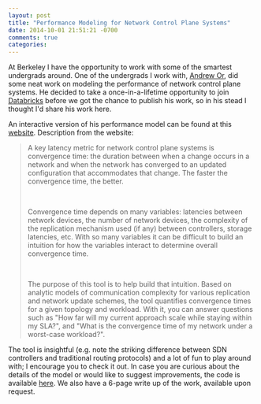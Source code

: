 ```yaml
---
layout: post
title: "Performance Modeling for Network Control Plane Systems"
date: 2014-10-01 21:51:21 -0700
comments: true
categories: 
---
```


At Berkeley I have the opportunity to work with some of the smartest undergrads around. One of the undergrads I work with,
[Andrew Or](https://plus.google.com/109177137524762864782/about), did some neat work on modeling the performance of network control plane systems.
He decided to take a once-in-a-lifetime opportunity to join [Databricks](http://databricks.com/) before we got the chance to publish his work, so in his stead I thought
I'd share his work here.

An interactive version of his performance model can be found at this [website](http://www.eecs.berkeley.edu/~rcs/research/convergence_modeling/). Description from the website:

<blockquote>
<p>A key latency metric for network control plane systems is convergence time: the duration between when a change occurs in a network and when the network has converged to an updated configuration that accommodates that change. The faster the convergence time, the better.<p><br />

<p>Convergence time depends on many variables: latencies between network devices, the number of network devices, the complexity of the replication mechanism used (if any) between controllers, storage latencies, etc. With so many variables it can be difficult to build an intuition for how the variables interact to determine overall convergence time.</p><br />

<p>The purpose of this tool is to help build that intuition. Based on analytic models of communication complexity for various replication and network update schemes, the tool quantifies convergence times for a given topology and workload. With it, you can answer questions such as "How far will my current approach scale while staying within my SLA?", and "What is the convergence time of my network under a worst-case workload?".</p>
</blockquote>

The tool is insightful (e.g.
note the striking difference between SDN controllers and traditional routing protocols) and a lot of fun to play around with; I encourage you to check it out.
In case you are curious about the details of the model or would like to suggest
improvements, the code is available [here](https://github.com/andrewor14/web-model). We also have a 6-page write up of the work, available upon request.
